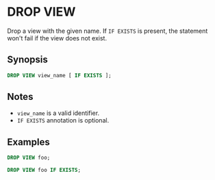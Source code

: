 DROP VIEW
===========

Drop a view with the given name. If `IF EXISTS` is present, the statement won't fail if the view does not exist.

## Synopsis

```sql
DROP VIEW view_name [ IF EXISTS ];
```

## Notes

- `view_name` is a valid identifier.
- `IF EXISTS` annotation is optional.

## Examples

```sql
DROP VIEW foo;

DROP VIEW foo IF EXISTS;
```
